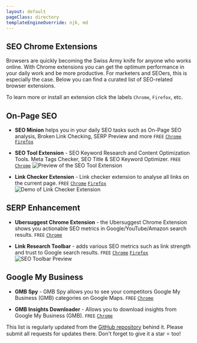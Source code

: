 ```yaml
---
layout: default
pageClass: directory
templateEngineOverride: njk, md
---
```

<section class="bg-white shadow-md rounded-md px-8 py-6 mb-2">

  <h1 class="heading">SEO Chrome Extensions</h1>

Browsers are quickly becoming the Swiss Army knife for anyone who works online. With Chrome extensions you can get the optimum performance in your daily work and be more productive. For marketers and SEOers, this is especially the case. Below you can find a curated list of SEO-related browser extensions.


To learn more or install an extension click the labels `Chrome`, `Firefox`, etc.


## On-Page SEO

- **SEO Minion** helps you in your daily SEO tasks such as On-Page SEO analysis, Broken Link Checking, SERP Preview and more `FREE` [`Chrome`](https://chrome.google.com/webstore/detail/ahrefs-seo-toolbar/hgmoccdbjhknikckedaaebbpdeebhiei) [`Firefox`](https://addons.mozilla.org/en-US/firefox/addon/seo-minion/)

- **SEO Tool Extension** - SEO Keyword Research and Content Optimization Tools. Meta Tags Checker, SEO Title & SEO Keyword Optimizer. `FREE` [`Chrome`](https://chrome.google.com/webstore/detail/seo-tool-extension-meta-%20/ilcppocoelkoplmgkffgdnfgngibpici) <img src="https://browserextension.dev/images/SEO-Chrome-Extensions/seo-tool-extension.jpg" alt="Preview of the SEO Tool Extension" style="max-height: 250px;">

- **Link Checker Extension** - Link checker extension to analyse all links on the current page. `FREE` [`Chrome`](https://chrome.google.com/webstore/detail/free-backlink-checker-by/nifeadedgedikheglfngocdgfidiiimi/) [`Firefox`](https://addons.mozilla.org/en-US/firefox/addon/free-backlink-checker-by-lrt) <img src="https://browserextension.dev/images/SEO-Chrome-Extensions/link-research-checker.png" alt="Demo of Link Checker Extension" style="max-height: 250px;">


## SERP Enhancement

- **Ubersuggest Chrome Extension** - the Ubersuggest Chrome Extension shows you actionable SEO metrics in Google/YouTube/Amazon search results. `FREE` [`Chrome`](https://chrome.google.com/webstore/detail/ubersuggest/nmpgaoofmjlimabncmnmnopjabbflegf)

- **Link Research Toolbar** - adds various SEO metrics such as link strength and trust to Google search results. `FREE` [`Chrome`](https://chrome.google.com/webstore/detail/link-research-seo-toolbar/eagkigdnclikabndlojagifehppodooi/) [`Firefox`](https://addons.mozilla.org/en-US/firefox/addon/link-research-seo-toolbar/) <img src="https://browserextension.dev/images/SEO-Chrome-Extensions/link-research-toolbar.png" alt="SEO Toolbar Preview" style="max-height: 250px;">


## Google My Business

- **GMB Spy** - GMB Spy allows you to see your competitors Google My Business (GMB) categories on Google Maps. `FREE` [`Chrome`](https://chrome.google.com/webstore/detail/gmbspy/hijfnlgdhfpmnckieikhinolopcolofe)

- **GMB Insights Downloader** - Allows you to download insights from Google My Business (GMB). `FREE` [`Chrome`](https://chrome.google.com/webstore/detail/easy-gmb-insights-downloa/imoioechhbofpmjjkcdalahngimajehl)

This list is regularly updated from the <a href="https://github.com/awesome-seo-tools/seo-browser-extensions" target="_blank">GitHub repository</a> behind it. Please submit all requests for updates there. Don't forget to give it a star ⭐️ too!


</section>